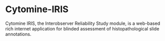 # Cytomine-IRIS
Cytomine IRIS, the Interobserver Reliability Study module, is a web-based rich internet application for blinded assessment of histopathological slide annotations. 
